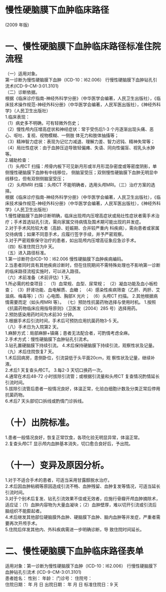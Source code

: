 # 慢性硬脑膜下血肿临床路径  
(2009 年版)  
# 一、慢性硬脑膜下血肿临床路径标准住院流程  
（一）适用对象。  
第一诊断为慢性硬脑膜下血肿（ICD-10：I62.006） 行慢性硬脑膜下血肿钻孔引流术(ICD-9-CM-3:01.3101)  
（二）诊断依据。  
根据《临床诊疗指南-神经外科学分册》（中华医学会编著，人民卫生出版社），《临床技术操作规范-神经外科分册》（中华医学会编著，人民军医出版社），《神经外科学》（人民卫生出版社）  
1.临床表现：  
（1）病史多不明确，可有轻微外伤史；  
（2）慢性颅内压增高症状和神经症状：常于受伤后1-3 个月逐渐出现头痛、恶心、呕吐、复视、视物模糊、一侧肢 体无力和肢体抽搐等；  
（3）精神智力症状：表现为记忆力减退、理解力差、智力迟钝、精神失常等；  
（4）局灶性症状：由于血肿压迫导致轻偏瘫、失语、同向性偏盲、视乳头水肿等。  
2.辅助检查：  
（1）头颅CT 扫描：颅骨内板下可见新月形或半月形混杂密度或等密度阴影，单侧慢性硬脑膜下血肿有中线移位， 侧脑室受压；双侧慢性硬脑膜下血肿无明显中线移位，但有双侧侧脑室受压；  
（2）头颅MRI 扫描：头颅CT 不能明确者，选用头颅MRI。（三）治疗方案的选择。  
根据《临床诊疗指南-神经外科学分册》（中华医学会编著，人民卫生出版社），《临床技术操作规范-神经外科分册》（中华医学会编著，人民军医出版社），《神经外科学》（人民卫生出版社）  
1.慢性硬脑膜下血肿诊断明确，临床出现颅内压增高症状或局灶性症状者需手术治疗；手术首选钻孔引流，需向家属交待病情及围术期可能出现的并发症。  
2.对于手术风险较大者（高龄、妊娠期、合并较严重内 科疾病），需向患者或家属交待病情；如果不同意手术，应履行签字手续，并予严密观察。  
3.对于严密观察保守治疗的患者，如出现颅内压增高征象应急诊手术。  
（四）标准住院日为9 天。  
（五）进入路径标准。  
1.第一诊断符合ICD-10：I62.006 慢性硬脑膜下血肿疾病编码。  
2.当患者同时具有其他疾病诊断时，但在住院期间不需特殊处理也不影响第一诊断的临床路径流程实施时，可以进入路径。  
（六）术前准备（术前评估）1 天。  
1.所必需的检查项目： （1）血常规、血型、尿常规； （2）凝血功能及血小板检查； （3）肝肾功能、血电解质、血糖； （4）感染性疾病筛查（乙肝、丙肝、艾滋病、梅毒等）；（5）心电图、胸部X 光片； （6）头颅CT 扫描。 2.其他根据病情需要而定（如头颅MRI 等）。 （七）预防性抗菌药物选择与使用时机。 1.按照《抗菌药物临床应用指导原则》（卫医发〔2004〕285 号）选择用药。  
2.预防感染用药时间为术前30 分钟。  
3.根据手术后引流时间，手术后可预防应用抗菌药物3-5 天。  
（八）手术日为入院第2 天。  
1.麻醉方式：局部麻醉+镇痛；患者无法配合者，可酌情考虑全麻。  
2.手术方式：慢性硬脑膜下血肿钻孔引流术。  
3.钻孔置硬脑膜下持续引流。 4.术后保持硬脑膜下持续引流，观察性状及记量。  
（九）术后住院恢复7 天。  
1.术后回病房，患侧卧位，引流袋低于头平面20cm，观 察性状及记量，继续补液。  
2.术后1 天复查头颅CT。 3.每2-3 天切口换药一次。  
4.通常在术后48-72 小时拔除引流管；或根据引流量和头颅CT 复查情况酌情延长引流时间。  
5.拔除引流管后患者一般情况良好，体温正常，化验白细胞计数及分类正常后停用抗菌药物。  
6.术后7 天头部切口拆线或酌情门诊拆线。  
# （十）出院标准。  
1.患者一般情况良好，恢复正常饮食，各项化验无明显异常，体温正常。  
2.复查头颅CT 显示颅内血肿基本消失，切口愈合良好后，予出院。  
# （十一）变异及原因分析。  
1.对于不适合手术的患者，可适当采用甘露醇脱水治疗。  
2.术后因血肿粘稠等原因造成引流不畅、血肿残留、血肿复发等情况，可适当延长引流时间。  
3.对于个别术后复发、钻孔引流效果不佳或无效者，应施行骨瓣开颅血肿摘除术，适应证：（1）血肿内容物为大量血凝块；（2）血肿壁厚，难以切开引流或引流后脑组织不能膨起者。  
4.术后继发其他部位硬脑膜外血肿、硬脑膜下血肿、脑内血肿等并发症，严重者需要再次开颅手术。  
5.住院后伴发其他内、外科疾病需进一步明确诊断，导 致住院时间延长。  
# 二、慢性硬脑膜下血肿临床路径表单  
适用对象：第一诊断为慢性硬脑膜下血肿（ICD-10：I62.006） 行慢性硬脑膜下血肿钻孔引流术 (ICD-9-CM-3:01.3101)  
患者姓名：           性别：    年龄：    门诊号：       住院号：  
住院日期：   年  月  日    出院日期：   年  月   日     标准住院日：9 天  
